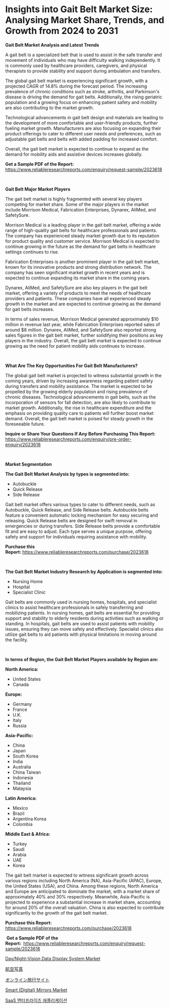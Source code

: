 <p><h1>Insights into Gait Belt Market Size: Analysing Market Share, Trends, and Growth from 2024 to 2031</h1></p><p><strong>Gait Belt Market Analysis and Latest Trends</strong></p>
<p><p>A gait belt is a specialized belt that is used to assist in the safe transfer and movement of individuals who may have difficulty walking independently. It is commonly used by healthcare providers, caregivers, and physical therapists to provide stability and support during ambulation and transfers.</p><p>The global gait belt market is experiencing significant growth, with a projected CAGR of 14.8% during the forecast period. The increasing prevalence of chronic conditions such as stroke, arthritis, and Parkinson's disease is driving the demand for gait belts. Additionally, the rising geriatric population and a growing focus on enhancing patient safety and mobility are also contributing to the market growth.</p><p>Technological advancements in gait belt design and materials are leading to the development of more comfortable and user-friendly products, further fueling market growth. Manufacturers are also focusing on expanding their product offerings to cater to different user needs and preferences, such as adjustable gait belts and belts with added padding for increased comfort.</p><p>Overall, the gait belt market is expected to continue to expand as the demand for mobility aids and assistive devices increases globally.</p></p>
<p><strong>Get a Sample PDF of the Report:&nbsp;</strong> <a href="https://www.reliableresearchreports.com/enquiry/request-sample/2023618">https://www.reliableresearchreports.com/enquiry/request-sample/2023618</a></p>
<p>&nbsp;</p>
<p><strong>Gait Belt Major Market Players</strong></p>
<p><p>The gait belt market is highly fragmented with several key players competing for market share. Some of the major players in the market include Morrison Medical, Fabrication Enterprises, Dynarex, AliMed, and SafetySure.</p><p>Morrison Medical is a leading player in the gait belt market, offering a wide range of high-quality gait belts for healthcare professionals and patients. The company has experienced steady market growth due to its reputation for product quality and customer service. Morrison Medical is expected to continue growing in the future as the demand for gait belts in healthcare settings continues to rise.</p><p>Fabrication Enterprises is another prominent player in the gait belt market, known for its innovative products and strong distribution network. The company has seen significant market growth in recent years and is expected to continue expanding its market share in the coming years.</p><p>Dynarex, AliMed, and SafetySure are also key players in the gait belt market, offering a variety of products to meet the needs of healthcare providers and patients. These companies have all experienced steady growth in the market and are expected to continue growing as the demand for gait belts increases.</p><p>In terms of sales revenue, Morrison Medical generated approximately $10 million in revenue last year, while Fabrication Enterprises reported sales of around $8 million. Dynarex, AliMed, and SafetySure also reported strong sales figures in the gait belt market, further solidifying their positions as key players in the industry. Overall, the gait belt market is expected to continue growing as the need for patient mobility aids continues to increase.</p></p>
<p>&nbsp;</p>
<p><strong>What Are The Key Opportunities For Gait Belt Manufacturers?</strong></p>
<p><p>The global gait belt market is projected to witness substantial growth in the coming years, driven by increasing awareness regarding patient safety during transfers and mobility assistance. The market is expected to be propelled by the growing elderly population and rising prevalence of chronic diseases. Technological advancements in gait belts, such as the incorporation of sensors for fall detection, are also likely to contribute to market growth. Additionally, the rise in healthcare expenditure and the emphasis on providing quality care to patients will further boost market demand. Overall, the gait belt market is poised for steady growth in the foreseeable future.</p></p>
<p><strong>Inquire or Share Your Questions If Any Before Purchasing This Report:</strong> <a href="https://www.reliableresearchreports.com/enquiry/pre-order-enquiry/2023618">https://www.reliableresearchreports.com/enquiry/pre-order-enquiry/2023618</a></p>
<p>&nbsp;</p>
<p><strong>Market Segmentation</strong></p>
<p><strong>The Gait Belt Market Analysis by types is segmented into:</strong></p>
<p><ul><li>Autobuckle</li><li>Quick Release</li><li>Side Release</li></ul></p>
<p><p>Gait belt market offers various types to cater to different needs, such as Autobuckle, Quick Release, and Side Release belts. Autobuckle belts feature a convenient automatic locking mechanism for easy securing and releasing. Quick Release belts are designed for swift removal in emergencies or during transfers. Side Release belts provide a comfortable fit and are easy to adjust. Each type serves a unique purpose, offering safety and support for individuals requiring assistance with mobility.</p></p>
<p><strong>Purchase this Report:&nbsp;</strong><a href="https://www.reliableresearchreports.com/purchase/2023618">https://www.reliableresearchreports.com/purchase/2023618</a></p>
<p>&nbsp;</p>
<p><strong>The Gait Belt Market Industry Research by Application is segmented into:</strong></p>
<p><ul><li>Nursing Home</li><li>Hospital</li><li>Specialist Clinic</li></ul></p>
<p><p>Gait belts are commonly used in nursing homes, hospitals, and specialist clinics to assist healthcare professionals in safely transferring and mobilizing patients. In nursing homes, gait belts are essential for providing support and stability to elderly residents during activities such as walking or standing. In hospitals, gait belts are used to assist patients with mobility issues, ensuring they can move safely and effectively. Specialist clinics also utilize gait belts to aid patients with physical limitations in moving around the facility.</p></p>
<p>&nbsp;</p>
<p><strong>In terms of Region, the Gait Belt Market Players available by Region are:</strong></p>
<p>
    <p> <strong> North America: </strong>
        <ul>
            <li>United States</li>
            <li>Canada</li>
        </ul>
        </p> 
    <p> <strong> Europe: </strong>
        <ul>
            <li>Germany</li>
            <li>France</li>
            <li>U.K.</li>
            <li>Italy</li>
            <li>Russia</li>
        </ul>
        </p> 
    <p> <strong> Asia-Pacific: </strong>
        <ul>
            <li>China</li>
            <li>Japan</li>
            <li>South Korea</li>
            <li>India</li>
            <li>Australia</li>
            <li>China Taiwan</li>
            <li>Indonesia</li>
            <li>Thailand</li>
            <li>Malaysia</li>
        </ul>
        </p> 
    <p> <strong> Latin America: </strong>
        <ul>
            <li>Mexico</li>
            <li>Brazil</li>
            <li>Argentina Korea</li>
            <li>Colombia</li>
        </ul>
        </p> 
    <p> <strong> Middle East & Africa: </strong>
        <ul>
            <li>Turkey</li>
            <li>Saudi</li>
            <li>Arabia</li>
            <li>UAE</li>
            <li>Korea</li>
        </ul>
    </p>
    </p>
<p><p>The gait belt market is expected to witness significant growth across various regions including North America (NA), Asia-Pacific (APAC), Europe, the United States (USA), and China. Among these regions, North America and Europe are anticipated to dominate the market, with a market share of approximately 40% and 30% respectively. Meanwhile, Asia-Pacific is projected to experience a substantial increase in market share, accounting for around 20% of the overall valuation. China is also expected to contribute significantly to the growth of the gait belt market.</p></p>
<p><strong>Purchase this Report: </strong><a href="https://www.reliableresearchreports.com/purchase/2023618">https://www.reliableresearchreports.com/purchase/2023618</a></p>
<p>&nbsp;<strong>Get a Sample PDF of the Report:&nbsp;&nbsp;</strong><a href="https://www.reliableresearchreports.com/enquiry/request-sample/2023618">https://www.reliableresearchreports.com/enquiry/request-sample/2023618</a></p>
<p><strong></strong></p>
<p><p><a href="https://view.publitas.com/reportprime-1/day-night-vision-data-display-system-market-research-report-unlocks-analysis-on-the-market-financial-status-market-size-and-market-revenue-upto-2031/">Day/Night-Vision Data Display System Market</a></p><p><a href="https://medium.com/@caleyost2023/%E7%A9%BA%E4%B8%AD%E7%94%BB%E5%83%8F%E5%B8%82%E5%A0%B4-%E6%88%90%E5%8A%9F%E3%81%99%E3%82%8B%E3%83%93%E3%82%B8%E3%83%8D%E3%82%B9%E6%88%A6%E7%95%A5%E3%81%AE%E9%8D%B52031%E5%B9%B4%E3%81%BE%E3%81%A7%E3%81%AE%E4%BA%88%E6%B8%AC-6227cf0eacd9">航空写真</a></p><p><a href="https://medium.com/@caleyost2023/%E3%82%AA%E3%83%B3%E3%83%A9%E3%82%A4%E3%83%B3%E6%97%85%E8%A1%8C%E3%82%B5%E3%82%A4%E3%83%88%E3%81%AE%E5%B8%82%E5%A0%B4%E3%81%AF-%E5%B8%82%E5%A0%B4%E3%82%B7%E3%82%A7%E3%82%A2-%E5%B8%82%E5%A0%B4%E5%8B%95%E5%90%91-%E5%B8%82%E5%A0%B4%E6%88%90%E9%95%B7%E3%81%AB%E9%96%A2%E3%81%99%E3%82%8B%E6%83%85%E5%A0%B1%E3%82%92%E6%8F%90%E4%BE%9B%E3%81%97%E3%81%A6%E3%81%84%E3%81%BE%E3%81%99-2cbd0069a328">オンライン旅行サイト</a></p><p><a href="https://view.publitas.com/reportprime-1/smart-digital-mirrors-market-size-and-growth-market-segmentation-regional-and-country-breakdowns-and-market-trends-for-period-from-2024-2031/">Smart (Digital) Mirrors Market</a></p><p><a href="https://medium.com/@kenza.eliraki/saas-%EA%B8%B0%EC%97%85-%EC%95%A0%ED%94%8C%EB%A6%AC%EC%BC%80%EC%9D%B4%EC%85%98-%EC%8B%9C%EC%9E%A5-%EA%B7%9C%EB%AA%A8-%EC%8B%9C%EC%9E%A5-%EC%A0%84%EB%A7%9D-%EB%B0%8F-%EC%8B%9C%EC%9E%A5-%EC%98%88%EC%B8%A1-2024%EB%85%84%EB%B6%80%ED%84%B0-2031%EB%85%84%EA%B9%8C%EC%A7%80-34b369f6eb25">SaaS 엔터프라이즈 애플리케이션</a></p></p>